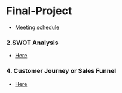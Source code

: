 # Final-Project

- [Meeting schedule](./schedule.md) 

### 2.SWOT Analysis 
- [Here](../SWOTAnalysis.md)

### 4. Customer Journey or Sales Funnel
- [Here](../CustomerJourney.md)